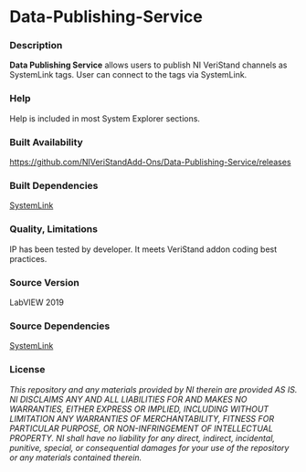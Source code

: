 Data-Publishing-Service
========================

### Description ###

**Data Publishing Service** allows users to publish NI VeriStand channels as SystemLink tags. User can connect to the tags via SystemLink.

### Help ###

Help is included in most System Explorer sections.

### Built Availability ###

https://github.com/NIVeriStandAdd-Ons/Data-Publishing-Service/releases 

### Built Dependencies ###

[SystemLink](http://www.ni.com/en-us/shop/electronic-test-instrumentation/application-software-for-electronic-test-and-instrumentation-category/systemlink.html)

### Quality, Limitations ###

IP has been tested by developer. It meets VeriStand addon coding best practices.

### Source Version ###

LabVIEW 2019

### Source Dependencies ###
[SystemLink](http://www.ni.com/en-us/shop/electronic-test-instrumentation/application-software-for-electronic-test-and-instrumentation-category/systemlink.html)

### License ###

*This repository and any materials provided by NI therein are provided AS IS. NI DISCLAIMS ANY AND ALL LIABILITIES FOR AND MAKES NO WARRANTIES, EITHER EXPRESS OR IMPLIED, INCLUDING WITHOUT LIMITATION ANY WARRANTIES OF MERCHANTABILITY, FITNESS FOR  PARTICULAR PURPOSE, OR NON-INFRINGEMENT OF INTELLECTUAL PROPERTY. NI shall have no liability for any direct, indirect, incidental, punitive, special, or consequential damages for your use of the repository or any materials contained therein.*